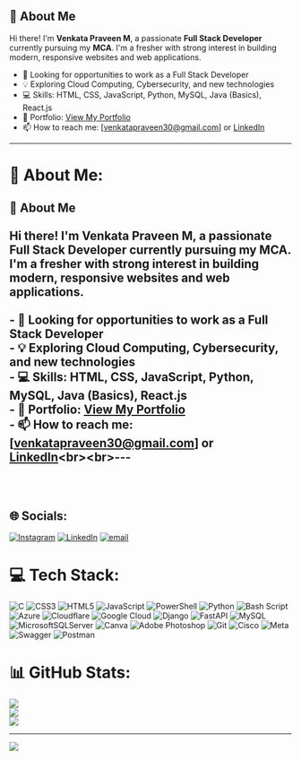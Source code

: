 ## 👋 About Me

Hi there! I'm **Venkata Praveen M**, a passionate **Full Stack Developer** currently pursuing my **MCA**. I'm a fresher with strong interest in building modern, responsive websites and web applications.

- 🎯 Looking for opportunities to work as a Full Stack Developer
- 💡 Exploring Cloud Computing, Cybersecurity, and new technologies
- 💻 Skills: HTML, CSS, JavaScript, Python, MySQL, Java (Basics), React.js
- 📁 Portfolio: [View My Portfolio](https://your-portfolio-link.netlify.app)
- 📫 How to reach me: [venkatapraveen30@gmail.com] or [LinkedIn]([https://linkedin.com/in/yourprofil](https://www.linkedin.com/in/venkata-praveen-m-134ba3252/))

---


# 💫 About Me:
## 👋 About Me<br><br>Hi there! I'm **Venkata Praveen M**, a passionate **Full Stack Developer** currently pursuing my **MCA**. I'm a fresher with strong interest in building modern, responsive websites and web applications.<br><br>- 🎯 Looking for opportunities to work as a Full Stack Developer<br>- 💡 Exploring Cloud Computing, Cybersecurity, and new technologies<br>- 💻 Skills: HTML, CSS, JavaScript, Python, MySQL, Java (Basics), React.js<br>- 📁 Portfolio: [View My Portfolio](https://your-portfolio-link.netlify.app)<br>- 📫 How to reach me: [venkatapraveen30@gmail.com] or [LinkedIn]([https://linkedin.com/in/yourprofil](https://www.linkedin.com/in/venkata-praveen-m-134ba3252/))<br><br>---<br><br><br>


## 🌐 Socials:
[![Instagram](https://img.shields.io/badge/Instagram-%23E4405F.svg?logo=Instagram&logoColor=white)](https://instagram.com/https://www.instagram.com/venkat_praveen30) [![LinkedIn](https://img.shields.io/badge/LinkedIn-%230077B5.svg?logo=linkedin&logoColor=white)](https://linkedin.com/in/https://www.linkedin.com/in/venkata-praveen-m-134ba3252/) [![email](https://img.shields.io/badge/Email-D14836?logo=gmail&logoColor=white)](mailto:venkatapraveen30@gmail.com) 

# 💻 Tech Stack:
![C](https://img.shields.io/badge/c-%2300599C.svg?style=for-the-badge&logo=c&logoColor=white) ![CSS3](https://img.shields.io/badge/css3-%231572B6.svg?style=for-the-badge&logo=css3&logoColor=white) ![HTML5](https://img.shields.io/badge/html5-%23E34F26.svg?style=for-the-badge&logo=html5&logoColor=white) ![JavaScript](https://img.shields.io/badge/javascript-%23323330.svg?style=for-the-badge&logo=javascript&logoColor=%23F7DF1E) ![PowerShell](https://img.shields.io/badge/PowerShell-%235391FE.svg?style=for-the-badge&logo=powershell&logoColor=white) ![Python](https://img.shields.io/badge/python-3670A0?style=for-the-badge&logo=python&logoColor=ffdd54) ![Bash Script](https://img.shields.io/badge/bash_script-%23121011.svg?style=for-the-badge&logo=gnu-bash&logoColor=white) ![Azure](https://img.shields.io/badge/azure-%230072C6.svg?style=for-the-badge&logo=microsoftazure&logoColor=white) ![Cloudflare](https://img.shields.io/badge/Cloudflare-F38020?style=for-the-badge&logo=Cloudflare&logoColor=white) ![Google Cloud](https://img.shields.io/badge/GoogleCloud-%234285F4.svg?style=for-the-badge&logo=google-cloud&logoColor=white) ![Django](https://img.shields.io/badge/django-%23092E20.svg?style=for-the-badge&logo=django&logoColor=white) ![FastAPI](https://img.shields.io/badge/FastAPI-005571?style=for-the-badge&logo=fastapi) ![MySQL](https://img.shields.io/badge/mysql-4479A1.svg?style=for-the-badge&logo=mysql&logoColor=white) ![MicrosoftSQLServer](https://img.shields.io/badge/Microsoft%20SQL%20Server-CC2927?style=for-the-badge&logo=microsoft%20sql%20server&logoColor=white) ![Canva](https://img.shields.io/badge/Canva-%2300C4CC.svg?style=for-the-badge&logo=Canva&logoColor=white) ![Adobe Photoshop](https://img.shields.io/badge/adobe%20photoshop-%2331A8FF.svg?style=for-the-badge&logo=adobe%20photoshop&logoColor=white) ![Git](https://img.shields.io/badge/git-%23F05033.svg?style=for-the-badge&logo=git&logoColor=white) ![Cisco](https://img.shields.io/badge/cisco-%23049fd9.svg?style=for-the-badge&logo=cisco&logoColor=black) ![Meta](https://img.shields.io/badge/Meta-%230467DF.svg?style=for-the-badge&logo=Meta&logoColor=white) ![Swagger](https://img.shields.io/badge/-Swagger-%23Clojure?style=for-the-badge&logo=swagger&logoColor=white) ![Postman](https://img.shields.io/badge/Postman-FF6C37?style=for-the-badge&logo=postman&logoColor=white)
# 📊 GitHub Stats:
![](https://github-readme-stats.vercel.app/api?username=VenkatPraveen3005&theme=shadow_blue&hide_border=false&include_all_commits=true&count_private=true)<br/>
![](https://nirzak-streak-stats.vercel.app/?user=VenkatPraveen3005&theme=shadow_blue&hide_border=false)<br/>
![](https://github-readme-stats.vercel.app/api/top-langs/?username=VenkatPraveen3005&theme=shadow_blue&hide_border=false&include_all_commits=true&count_private=true&layout=compact)

---
[![](https://visitcount.itsvg.in/api?id=VenkatPraveen3005&icon=0&color=0)](https://visitcount.itsvg.in)

<!-- Proudly created with GPRM ( https://gprm.itsvg.in ) -->
